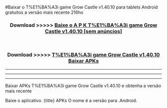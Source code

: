 #Baixar o T%E1%BA%A3i game Grow Castle v1.40.10  para tablets Android gratuitos a versão mais recente 216ho


<div align="center">
<h3>Download >>>>> <a href="https://pt-web.web.app/?pt= T%E1%BA%A3i game Grow Castle v1.40.10">Baixe o A P K T%E1%BA%A3i game Grow Castle v1.40.10 [sem anúncios]</a></h3><br>

<h3>Download >>>>> <a href="https://pt-web.web.app/?pt= T%E1%BA%A3i game Grow Castle v1.40.10">T%E1%BA%A3i game Grow Castle v1.40.10 Baixar APKs</a></h3>
</div>

----------------------------------------------------------

----------------------------------------------------------

----------------------------------------------------------

Baixar APKs T%E1%BA%A3i game Grow Castle v1.40.10 e obtenha a versão mais recente

Baixe o aplicativo. {title} APKs O nome é a versão para .Android.


